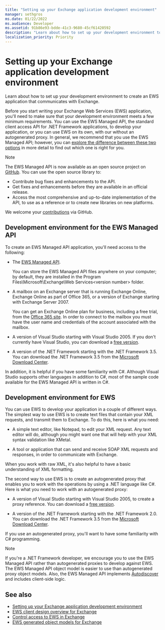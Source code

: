 ```yaml
---
title: "Setting up your Exchange application development environment"
manager: sethgros
ms.date: 01/22/2022
ms.audience: Developer
ms.assetid: 91b86e93-bdde-41c3-9680-45cf61420592
description: "Learn about how to set up your development environment to create an EWS application that communicates with Exchange."
localization_priority: Priority
---
```


# Setting up your Exchange application development environment

Learn about how to set up your development environment to create an EWS application that communicates with Exchange.
  
Before you start writing your Exchange Web Services (EWS) application, you'll need to make sure that your development environment meets a few minimum requirements. You can use the EWS Managed API, the standard client access API for .NET Framework applications, to develop your application, or you can use EWS on its own, with our without an autogenerated proxy. In general, we recommend that you use the EWS Managed API; however, you can [explore the difference between these two options](ews-client-design-overview-for-exchange.md) in more detail to find out which one is right for you.
  
> [!NOTE]
> The EWS Managed API is now available as an open source project on [GitHub](https://github.com/officedev/ews-managed-api). You can use the open source library to:
>
> - Contribute bug fixes and enhancements to the API.
> - Get fixes and enhancements before they are available in an official release.
> - Access the most comprehensive and up-to-date implementation of the API, to use as a reference or to create new libraries on new platforms.
>
> We welcome your [contributions](https://github.com/OfficeDev/ews-managed-api/blob/main/CONTRIBUTING.md) via GitHub.
  
## Development environment for the EWS Managed API

To create an EWS Managed API application, you'll need access to the following:
  
- The [EWS Managed API](https://aka.ms/ews-managed-api-readme).

    You can store the EWS Managed API files anywhere on your computer; by default, they are installed in the Program Files\Microsoft\Exchange\Web Services\<version number\> folder.

- A mailbox on an Exchange server that is running Exchange Online, Exchange Online as part of Office 365, or a version of Exchange starting with Exchange Server 2007.

    You can get an Exchange Online plan for business, including a free trial, from the [Office 365 site](https://office.microsoft.com/business/compare-office-365-for-business-plans-FX102918419.aspx#fbid=1tsGNIE7e3a). In order to connect to the mailbox you must have the user name and credentials of the account associated with the mailbox.

- A version of Visual Studio starting with Visual Studio 2005. If you don't currently have Visual Studio, you can download a [free version](https://visualstudio.microsoft.com/).

- A version of the .NET Framework starting with the .NET Framework 3.5. You can download the .NET Framework 3.5 from the [Microsoft Download Center](https://go.microsoft.com/fwlink/?LinkId=191777).

In addition, it is helpful if you have some familiarity with C#. Although Visual Studio supports other languages in addition to C#, most of the sample code available for the EWS Managed API is written in C#.
  
## Development environment for EWS

You can use EWS to develop your application in a couple of different ways. The simplest way to use EWS is to create text files that contain your XML requests, and transmit them to Exchange. To do this, here is what you need:
  
- A simple text editor, like Notepad, to edit your XML request. Any text editor will do, although you might want one that will help with your XML syntax validation like XMetal.

- A tool or application that can send and receive SOAP XML requests and responses, in order to communicate with Exchange.

When you work with raw XML, it's also helpful to have a basic understanding of XML formatting.
  
The second way to use EWS is to create an autogenerated proxy that enables you to work with the operations by using a .NET language like C#. Here is what you need to work with an autogenerated proxy:
  
- A version of Visual Studio starting with Visual Studio 2005, to create a proxy reference. You can download a [free version](https://visualstudio.microsoft.com/).

- A version of the .NET Framework starting with the .NET Framework 2.0. You can download the .NET Framework 3.5 from the [Microsoft Download Center](https://go.microsoft.com/fwlink/?LinkId=191777).

If you use an autogenerated proxy, you'll want to have some familiarity with C# programming.
  
> [!NOTE]
> If you're a .NET Framework developer, we encourage you to use the EWS Managed API rather than autogenerated proxies to develop against EWS. The EWS Managed API object model is easier to use than autogenerated proxy object models. Also, the EWS Managed API implements [Autodiscover](autodiscover-for-exchange.md) and includes client-side logic.
  
## See also

- [Setting up your Exchange application development environment](setting-up-your-exchange-application-development-environment.md)
- [EWS client design overview for Exchange](ews-client-design-overview-for-exchange.md)  
- [Control access to EWS in Exchange](how-to-control-access-to-ews-in-exchange.md)  
- [EWS generated object models for Exchange](https://msdn.microsoft.com/library/jj190899)
